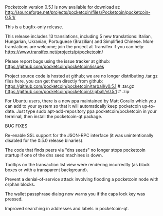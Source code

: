 Pocketcoin version 0.5.1 is now available for download at:
http://sourceforge.net/projects/pocketcoin/files/Pocketcoin/pocketcoin-0.5.1/

This is a bugfix-only release.

This release includes 13 translations, including 5 new translations:
Italian, Hungarian, Ukranian, Portuguese (Brazilian) and Simplified Chinese.
More translations are welcome; join the project at Transifex if you can help:
https://www.transifex.net/projects/p/pocketcoin/

Please report bugs using the issue tracker at github:
https://github.com/pocketcoin/pocketcoin/issues

Project source code is hosted at github; we are no longer
distributing .tar.gz files here, you can get them
directly from github:
https://github.com/pocketcoin/pocketcoin/tarball/v0.5.1  # .tar.gz
https://github.com/pocketcoin/pocketcoin/zipball/v0.5.1  # .zip

For Ubuntu users, there is a new ppa maintained by Matt Corallo which
you can add to your system so that it will automatically keep
pocketcoin up-to-date.  Just type
sudo apt-add-repository ppa:pocketcoin/pocketcoin
in your terminal, then install the pocketcoin-qt package.


BUG FIXES

Re-enable SSL support for the JSON-RPC interface (it was unintentionally
disabled for the 0.5.0 release binaries).

The code that finds peers via "dns seeds" no longer stops pocketcoin startup
if one of the dns seed machines is down.

Tooltips on the transaction list view were rendering incorrectly (as black boxes
or with a transparent background).

Prevent a denial-of-service attack involving flooding a pocketcoin node with
orphan blocks.

The wallet passphrase dialog now warns you if the caps lock key was pressed.

Improved searching in addresses and labels in pocketcoin-qt.
